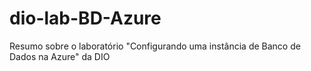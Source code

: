 # dio-lab-BD-Azure
Resumo sobre o laboratório "Configurando uma instância de Banco de Dados na Azure" da DIO
